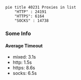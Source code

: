 
```mermaid
pie title 40231 Proxies in list
    "HTTP" : 24191
    "HTTPS": 6164
    "SOCKS" : 14738
```

### Some Info
#### Average Timeout

- mixed: 3.1s
- http: 1.5s
- https: 8.6s
- socks: 6.5s